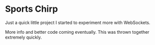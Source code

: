 # Sports Chirp

Just a quick little project I started to experiment more with WebSockets.

More info and better code coming eventually. This was thrown together extremely quickly.
